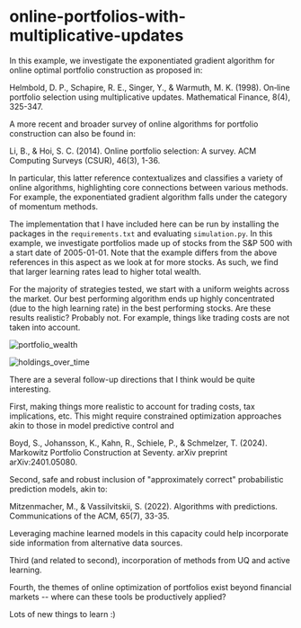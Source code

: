 # online-portfolios-with-multiplicative-updates

In this example, we investigate the exponentiated gradient algorithm for online optimal portfolio construction as proposed in:

Helmbold, D. P., Schapire, R. E., Singer, Y., & Warmuth, M. K. (1998). On‐line portfolio selection using multiplicative updates. Mathematical Finance, 8(4), 325-347.

A more recent and broader survey of online algorithms for portfolio construction can also be found in:

Li, B., & Hoi, S. C. (2014). Online portfolio selection: A survey. ACM Computing Surveys (CSUR), 46(3), 1-36.

In particular, this latter reference contextualizes and classifies a variety of online algorithms, highlighting core connections between various methods. For example, the exponentiated gradient algorithm falls under the category of momentum methods.

The implementation that I have included here can be run by installing the packages in the `requirements.txt` and evaluating `simulation.py`. In this example, we investigate portfolios made up of stocks from the S&P 500 with a start date of 2005-01-01. Note that the example differs from the above references in this aspect as we look at for more stocks. As such, we find that larger learning rates lead to higher total wealth.

For the majority of strategies tested, we start with a uniform weights across the market. Our best performing algorithm ends up highly concentrated (due to the high learning rate) in the best performing stocks. Are these results realistic? Probably not. For example, things like trading costs are not taken into account.

![portfolio_wealth](https://github.com/user-attachments/assets/4495e26e-5684-49a6-a193-cae2cfb66134)

![holdings_over_time](https://github.com/user-attachments/assets/c8d15999-57b1-4661-9a02-e41b9602459c)

There are a several follow-up directions that I think would be quite interesting.

First, making things more realistic to account for trading costs, tax implications, etc. This might require constrained optimization approaches akin to those in model predictive control and

Boyd, S., Johansson, K., Kahn, R., Schiele, P., & Schmelzer, T. (2024). Markowitz Portfolio Construction at Seventy. arXiv preprint arXiv:2401.05080.

Second, safe and robust inclusion of "approximately correct" probabilistic prediction models, akin to:

Mitzenmacher, M., & Vassilvitskii, S. (2022). Algorithms with predictions. Communications of the ACM, 65(7), 33-35.

Leveraging machine learned models in this capacity could help incorporate side information from alternative data sources.

Third (and related to second), incorporation of methods from UQ and active learning.

Fourth, the themes of online optimization of portfolios exist beyond financial markets -- where can these tools be productively applied?

Lots of new things to learn :)
